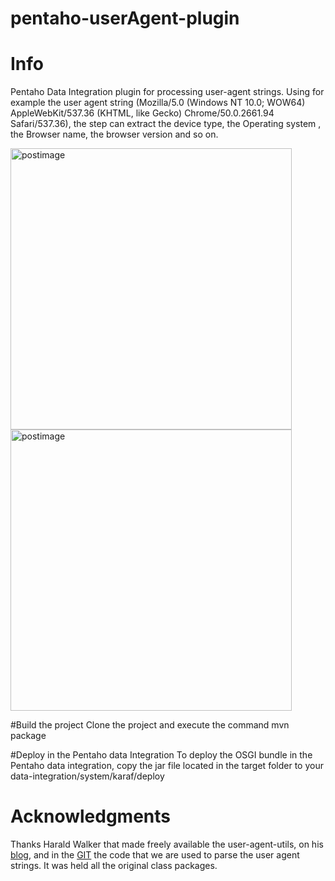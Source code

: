 # pentaho-userAgent-plugin

# Info
Pentaho Data Integration plugin for processing user-agent strings.
Using for example the user agent string (Mozilla/5.0 (Windows NT 10.0; WOW64) AppleWebKit/537.36 (KHTML, like Gecko) Chrome/50.0.2661.94 Safari/537.36), the step can extract the device type, the Operating system , the Browser name, the browser version and so on.

<img src='https://s31.postimg.org/o4qf8eoav/pdi_Step.png' border='0' alt='postimage' width='450px'/>
<img src='https://s31.postimg.org/ncrfk61bb/window.png' border='0' alt='postimage' width='450px'/>


#Build the project
Clone the project and execute the command mvn package

#Deploy in the Pentaho data Integration
To deploy the OSGI bundle in the Pentaho data integration, copy the jar file located in the target folder to your data-integration/system/karaf/deploy


# Acknowledgments #
Thanks Harald Walker that made freely available the user-agent-utils, on his [blog](http://www.bitwalker.eu/blog), and in the [GIT](https://github.com/HaraldWalker/user-agent-utils) the code that we are used to parse the user agent strings. It was held all the original class packages.
